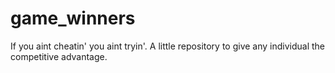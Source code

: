 # game_winners
If you aint cheatin' you aint tryin'. A little repository to give any individual the competitive advantage.
